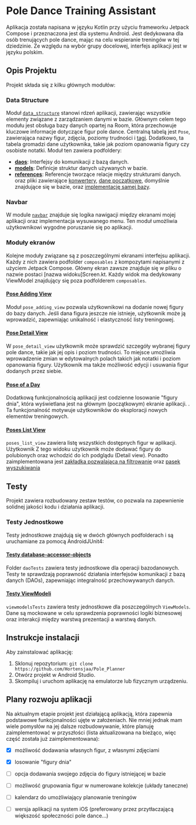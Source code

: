 # Pole Dance Training Assistant

Aplikacja została napisana w języku Kotlin przy użyciu frameworku Jetpack Compose i przeznaczona
jest dla systemu Android. 
Jest dedykowana dla osób trenujących pole dance, mając na celu wspieranie treningów w tej dziedzinie. 
Ze względu na wybór grupy docelowej, interfejs aplikacji jest w języku polskim.

## Opis Projektu

Projekt składa się z kilku głównych modułów:

### Data Structure

Moduł [`data_structure`](https://github.com/Hortensjaa/Pole_Planner/tree/master/app/src/main/java/com/example/poleplanner/data_structure) 
stanowi rdzeń aplikacji, zawierając wszystkie elementy związane z zarządzaniem danymi w bazie. 
Głównym celem tego modułu jest obsługa bazy danych opartej na Room, 
która przechowuje kluczowe informacje dotyczące figur pole dance. 
Centralną tabelą jest `Pose`, zawierająca nazwy figur, zdjęcia, poziomy trudności i [tagi](https://github.com/Hortensjaa/Pole_Planner/blob/master/app/src/main/java/com/example/poleplanner/data_structure/models/Tag.kt). 
Dodatkowo, ta tabela gromadzi dane użytkownika, takie jak poziom opanowania figury czy osobiste notatki. 
Moduł ten zawiera podfoldery:

- [**daos**](https://github.com/Hortensjaa/Pole_Planner/tree/master/app/src/main/java/com/example/poleplanner/data_structure/daos): Interfejsy do komunikacji z bazą danych.
- [**models**](https://github.com/Hortensjaa/Pole_Planner/tree/master/app/src/main/java/com/example/poleplanner/data_structure/models): Definicje struktur danych używanych w bazie.
- [**references**](https://github.com/Hortensjaa/Pole_Planner/tree/master/app/src/main/java/com/example/poleplanner/data_structure/references): Referencje tworzące relacje między strukturami danych.
oraz pliki zawierające 
[konwertery](https://github.com/Hortensjaa/Pole_Planner/blob/master/app/src/main/java/com/example/poleplanner/data_structure/InitialData.kt), 
[dane początkowe](https://github.com/Hortensjaa/Pole_Planner/tree/master/app/src/main/java/com/example/poleplanner/data_structure/InitialData.kt),
domyślnie znajdujące się w bazie, oraz [implementację samej bazy](https://github.com/Hortensjaa/Pole_Planner/blob/master/app/src/main/java/com/example/poleplanner/data_structure/Database.kt).

### Navbar

W module [`navbar`](https://github.com/Hortensjaa/Pole_Planner/tree/master/app/src/main/java/com/example/poleplanner/navbar) 
znajduje się logika nawigacji między ekranami mojej aplikacji oraz implementacja wysuwanego menu. 
Ten moduł umożliwia użytkownikowi wygodne poruszanie się po aplikacji.

### Moduły ekranów
Kolejne moduły związane są z poszczególnymi ekranami interfejsu aplikacji. 
Każdy z nich zawiera podfolder `composables` z kompozytami napisanymi z użyciem Jetpack Compose. 
Główny ekran zawsze znajduje się w pliku o nazwie postaci [nazwa widoku]Screen.kt. 
Każdy widok ma dedykowany ViewModel znajdujący się poza podfolderem `composables`.

#### [Pose Adding View](https://github.com/Hortensjaa/Pole_Planner/tree/master/app/src/main/java/com/example/poleplanner/pose_adding_view)

Moduł `pose_adding_view` pozwala użytkownikowi na dodanie nowej figury do bazy danych. 
Jeśli dana figura jeszcze nie istnieje, użytkownik może ją wprowadzić, 
zapewniając unikalność i elastyczność listy treningowej.

#### [Pose Detail View](https://github.com/Hortensjaa/Pole_Planner/tree/master/app/src/main/java/com/example/poleplanner/pose_detail_view)

W `pose_detail_view` użytkownik może sprawdzić szczegóły wybranej figury pole dance, takie jak jej opis i poziom trudności. 
To miejsce umożliwia wprowadzenie zmian w edytowalnych polach takich jak notatki i poziom opanowania figury. 
Użytkownik ma także możliwość edycji i usuwania figur dodanych przez siebie.

#### [Pose of a Day](https://github.com/Hortensjaa/Pole_Planner/tree/master/app/src/main/java/com/example/poleplanner/pose_of_a_day)

Dodatkową funkcjonalnością aplikacji jest codzienne losowanie "figury dnia", która wyświetlana 
jest na głównym (początkowym) ekranie aplikacji. . 
Ta funkcjonalność motywuje użytkowników do eksploracji nowych elementów treningowych.

#### [Poses List View](https://github.com/Hortensjaa/Pole_Planner/tree/master/app/src/main/java/com/example/poleplanner/poses_list_view)

`poses_list_view` zawiera listę wszystkich dostępnych figur w aplikacji. 
Użytkownik Z tego widoku użytkownik może dodawać figury do polubionych oraz wchodzić do ich 
podglądu (Detail view). Ponadto zaimplementowana jest [zakładka pozwalająca na filtrowanie](https://github.com/Hortensjaa/Pole_Planner/tree/master/app/src/main/java/com/example/poleplanner/poses_list_view/composables/filters_sheet)
oraz [pasek wyszukiwania](https://github.com/Hortensjaa/Pole_Planner/blob/master/app/src/main/java/com/example/poleplanner/poses_list_view/composables/SearchBar.kt)

## Testy

Projekt zawiera rozbudowany zestaw testów, co pozwala na zapewnienie solidnej jakości kodu i działania aplikacji.

### Testy Jednostkowe

Testy jednostkowe znajdują się w dwóch głównych podfolderach i są uruchamiane za pomocą AndroidJUnit4:

#### [Testy database-accessor-objects](https://github.com/Hortensjaa/Pole_Planner/tree/master/app/src/androidTest/java/com/example/poleplanner/daoTests)

Folder `daoTests` zawiera testy jednostkowe dla operacji bazodanowych. 
Testy te sprawdzają poprawność działania interfejsów komunikacji z bazą danych (DAOs), zapewniając integralność przechowywanych danych.

#### [Testy ViewModeli](https://github.com/Hortensjaa/Pole_Planner/tree/master/app/src/androidTest/java/com/example/poleplanner/viewmodelsTests)

`viewmodelsTests` zawiera testy jednostkowe dla poszczególnych `ViewModels`. 
Dane są mockowane w celu sprawdzenia poprawności logiki biznesowej oraz interakcji między warstwą prezentacji a warstwą danych.


## Instrukcje instalacji

Aby zainstalować aplikację:

1. Sklonuj repozytorium: `git clone https://github.com/Hortensjaa/Pole_Planner`
2. Otwórz projekt w Android Studio.
3. Skompiluj i uruchom aplikację na emulatorze lub fizycznym urządzeniu.

## Plany rozwoju aplikacji
Na aktualnym etapie projekt jest działającą aplikacją, która zapewnia podstawowe funkcjonalności ujęte w założeniach. 
Nie mniej jednak mam wiele pomysłów na jej dalsze rozbudowywanie, które planuję zaimplementować w przyszłości (lista aktualizowana na bieżąco, więc część została już zaimplementowana):
- [x] możliwość dodawania własnych figur, z własnymi zdjęciami
- [x] losowanie "figury dnia"
- [ ] opcja dodawania swojego zdjęcia do figury istniejącej w bazie
- [ ] możliwość grupowania figur w numerowane kolekcje (układy taneczne)
- [ ] kalendarz do umożliwiający planowanie treningów
- [ ] wersja aplikacji na system iOS (preferowany przez przytłaczającą większość społeczności pole dance...)

